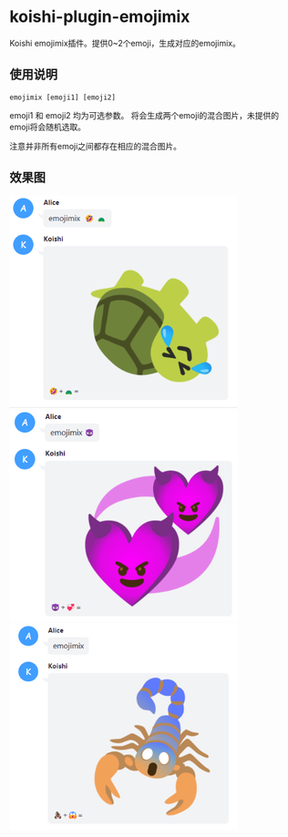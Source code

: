 # koishi-plugin-emojimix

Koishi emojimix插件。提供0~2个emoji，生成对应的emojimix。

## 使用说明

```
emojimix [emoji1] [emoji2]
```

emoji1 和 emoji2 均为可选参数。
将会生成两个emoji的混合图片，未提供的emoji将会随机选取。

注意并非所有emoji之间都存在相应的混合图片。


## 效果图

<img width='400px' src='./examples/1.png'>
<img width='400px' src='./examples/2.png'>
<img width='400px' src='./examples/3.png'>
